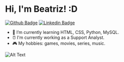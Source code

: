 # Hi, I'm Beatriz! :D

[![Github Badge](https://img.shields.io/badge/-Github-000?style=flat-square&logo=Github&logoColor=white&link=https://github.com/beatrizmb2004)](https://github.com/beatrizmb2004)
[![Linkedin Badge](https://img.shields.io/badge/-LinkedIn-blue?style=flat-square&logo=Linkedin&logoColor=white&link=https://www.linkedin.com/in/beatrizmunizz/)](https://www.linkedin.com/in/beatrizmunizz/)

- 🌱 I’m currently learning HTML, CSS, Python, MySQL.
- ⏰ I'm currently working as a Support Analyst.
- 🎮 My hobbies: games, movies, series, music. 

![Alt Text](https://media.giphy.com/media/PPgZCwZPKrLcw75EG1/giphy.gif)

<!---
beatrizmb2004/beatrizmb2004 is a ✨ special ✨ repository because its `README.md` (this file) appears on your GitHub profile.
You can click the Preview link to take a look at your changes.
--->
